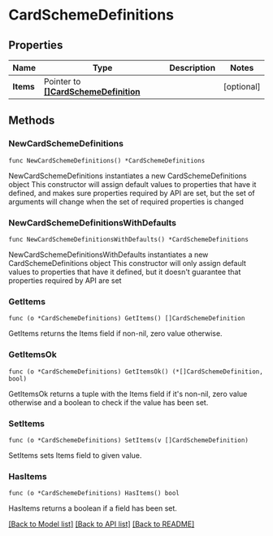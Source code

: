 # CardSchemeDefinitions

## Properties

Name | Type | Description | Notes
------------ | ------------- | ------------- | -------------
**Items** | Pointer to [**[]CardSchemeDefinition**](CardSchemeDefinition.md) |  | [optional] 

## Methods

### NewCardSchemeDefinitions

`func NewCardSchemeDefinitions() *CardSchemeDefinitions`

NewCardSchemeDefinitions instantiates a new CardSchemeDefinitions object
This constructor will assign default values to properties that have it defined,
and makes sure properties required by API are set, but the set of arguments
will change when the set of required properties is changed

### NewCardSchemeDefinitionsWithDefaults

`func NewCardSchemeDefinitionsWithDefaults() *CardSchemeDefinitions`

NewCardSchemeDefinitionsWithDefaults instantiates a new CardSchemeDefinitions object
This constructor will only assign default values to properties that have it defined,
but it doesn't guarantee that properties required by API are set

### GetItems

`func (o *CardSchemeDefinitions) GetItems() []CardSchemeDefinition`

GetItems returns the Items field if non-nil, zero value otherwise.

### GetItemsOk

`func (o *CardSchemeDefinitions) GetItemsOk() (*[]CardSchemeDefinition, bool)`

GetItemsOk returns a tuple with the Items field if it's non-nil, zero value otherwise
and a boolean to check if the value has been set.

### SetItems

`func (o *CardSchemeDefinitions) SetItems(v []CardSchemeDefinition)`

SetItems sets Items field to given value.

### HasItems

`func (o *CardSchemeDefinitions) HasItems() bool`

HasItems returns a boolean if a field has been set.


[[Back to Model list]](../README.md#documentation-for-models) [[Back to API list]](../README.md#documentation-for-api-endpoints) [[Back to README]](../README.md)


